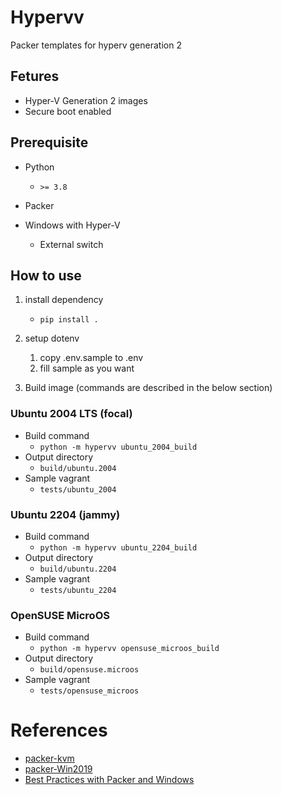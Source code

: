 # Hypervv

Packer templates for hyperv generation 2

## Fetures

- Hyper-V Generation 2 images
- Secure boot enabled

## Prerequisite

- Python

  - `>= 3.8`

- Packer

- Windows with Hyper-V
  - External switch

## How to use

1. install dependency

   - `pip install .`

2. setup dotenv

   1. copy .env.sample to .env
   2. fill sample as you want

3. Build image (commands are described in the below section)

### Ubuntu 2004 LTS (focal)

- Build command
  - `python -m hypervv ubuntu_2004_build`
- Output directory
  - `build/ubuntu.2004`
- Sample vagrant
  - `tests/ubuntu_2004`

### Ubuntu 2204 (jammy)

- Build command
  - `python -m hypervv ubuntu_2204_build`
- Output directory
  - `build/ubuntu.2204`
- Sample vagrant
  - `tests/ubuntu_2204`

### OpenSUSE MicroOS

- Build command
  - `python -m hypervv opensuse_microos_build`
- Output directory
  - `build/opensuse.microos`
- Sample vagrant
  - `tests/opensuse_microos`

# References

- [packer-kvm](https://github.com/goffinet/packer-kvm)
- [packer-Win2019](https://github.com/eaksel/packer-Win2019)
- [Best Practices with Packer and Windows](https://hodgkins.io/best-practices-with-packer-and-windows#disable-winrm-on-build-completion-and-only-enable-it-on-first-boot)
